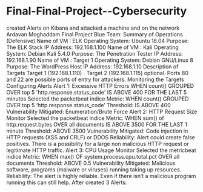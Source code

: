 # Final-Final-Project--Cybersecurity
created Alerts on Kibana and attacked a machine and on the network
Ardavan Moghaddam
Final Project
Blue Team: Summary of Operations (Defensive)
Name of VM : ELK
Operating System: Ubuntu 18.04
Purpose: The ELK Stack
IP Address: 192.168.1.100
Name of VM : Kali
Operating System: Debian Kali 5.4.0
Purpose: The Penetration Tester
IP Address: 192.168.1.90
Name of VM : Target 1
Operating System: Debian GNU/Linux 8 Purpose: The WordPress Host
IP Address: 192.168.1.10
Description of Targets Target 1 (192.168.1.110) . Target 2 (192.168.1.115) optional.
Ports 80 and 22 are possible ports of entry for attackers. Monitoring the Targets
Configuring Alerts
Alert 1:
Excessive HTTP Errors
WHEN count() GROUPED OVER top 5 'http.response.status_code' IS ABOVE 400 FOR THE LAST 5 minutes
Selected the packetbeat indice
Metric: WHEN count() GROUPED OVER top 5 ‘http.response.status_code’
Threshold: IS ABOVE 400
Vulnerability Mitigated: Enumeration/Brute Force
Alert 2:
HTTP Request Size Monitor
Selected the packetbeat indice
Metric:
WHEN sum() of http.request.bytes OVER all documents IS ABOVE 3500 FOR THE LAST 1 minute
Threshold: ABOVE 3500
Vulnerability Mitigated: Code injection in HTTP requests (XSS and CRLF) or DDOS
Reliability: Alert could create false positives. There is a possibility for a large non malicious HTTP request or legitimate HTTP traffic.
Alert 3:
CPU Usage Monitor
Selected the metricbeat indice
Metric: WHEN max() OF system.process.cpu.total.pct OVER all documents
Threshold: ABOVE 0.5
Vulnerability Mitigated: Malicious software, programs (malware or viruses) running taking up resources.
Reliability: The alert is highly reliable. Even if there isn’t a malicious program running this can still help.
After created 3 Alerts:
